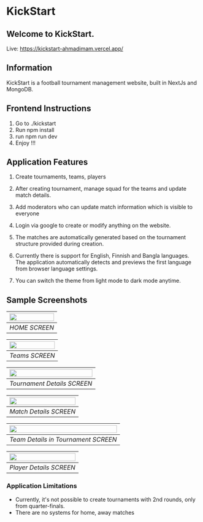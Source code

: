 # KickStart

## Welcome to KickStart.

Live: https://kickstart-ahmadimam.vercel.app/

## Information

KickStart is a football tournament management website, built in NextJs and MongoDB. 


## Frontend Instructions

1. Go to ./kickstart
2. Run npm install
3. run npm run dev
4. Enjoy !!!

## Application Features

1. Create tournaments, teams, players

2. After creating tournament, manage squad for the teams and update match details. 

3. Add moderators who can update match information which is visible to everyone

4. Login via google to create or modify anything on the website. 

5. The matches are automatically generated based on the tournament structure provided during creation.

6. Currently there is support for English, Finnish and Bangla languages. The application automatically detects and previews the first language from browser language settings.

7. You can switch the theme from light mode to dark mode anytime. 

## Sample Screenshots

|  <img src="https://github.com/user-attachments/assets/9940e7f9-0ba7-47cd-b5b6-fad2cf809fde" width=100% height=100%> |
|:--:|
| *HOME SCREEN* |
 
|  <img src="https://github.com/user-attachments/assets/aaed06d9-97ac-48e0-8525-62f7fa2bb2c8" width=100% height=100%> |
|:--:|
| *Teams SCREEN* |
 
|  <img src="https://github.com/user-attachments/assets/83423096-a9e7-4346-af7e-ac2b14cc3ec6" width=100% height=100%> |
|:--:|
| *Tournament Details SCREEN* |
 
|  <img src="https://github.com/user-attachments/assets/c69e1a97-053f-4461-b0e0-7a38d7f6a1cb" width=100% height=100%> |
|:--:|
| *Match Details SCREEN* |

|  <img src="https://github.com/user-attachments/assets/06e7da5d-c651-4f40-8ec3-54703c367b9e" width=100% height=100%> |
|:--:|
| *Team Details in Tournament SCREEN* |

|  <img src="https://github.com/user-attachments/assets/4f12a5a9-c6cc-4168-8290-f31b552a530d" width=100% height=100%> |
|:--:|
| *Player Details SCREEN* |


### Application Limitations
- Currently, it's not possible to create tournaments with 2nd rounds, only from quarter-finals.
- There are no systems for home, away matches


